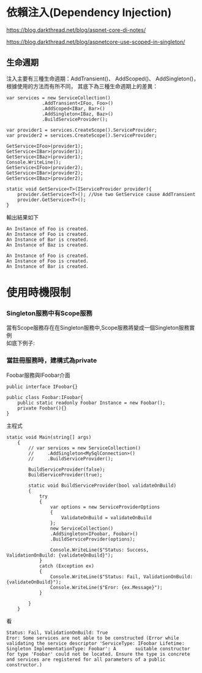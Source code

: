 # 依賴注入(Dependency Injection)

https://blog.darkthread.net/blog/aspnet-core-di-notes/  

https://blog.darkthread.net/blog/aspnetcore-use-scoped-in-singleton/

## 生命週期

  注入主要有三種生命週期：AddTransient()、 AddScoped()、 AddSingleton()，根據使用的方法而有所不同，
  其底下為三種生命週期上的差異：
  
    var services = new ServiceCollection()
                 .AddTransient<IFoo, Foo>()
                 .AddScoped<IBar, Bar>()
                 .AddSingleton<IBaz, Baz>()
                 .BuildServiceProvider();
            
    var provider1 = services.CreateScope().ServiceProvider;
    var provider2 = services.CreateScope().ServiceProvider;
    
    GetService<IFoo>(provider1);
    GetService<IBar>(provider1);
    GetService<IBaz>(provider1);
    Console.WriteLine();
    GetService<IFoo>(provider2);
    GetService<IBar>(provider2);
    GetService<IBaz>(provider2);
            
    static void GetService<T>(IServiceProvider provider){
        provider.GetService<T>(); //Use two GetService cause AddTransient
        provider.GetService<T>();
    }
  
  輸出結果如下
  
    An Instance of Foo is created.
    An Instance of Foo is created.
    An Instance of Bar is created.
    An Instance of Baz is created.
  
    An Instance of Foo is created.
    An Instance of Foo is created.
    An Instance of Bar is created.

# 使用時機限制  

### Singleton服務中有Scope服務  
  
當有Scope服務存在在Singleton服務中,Scope服務將變成一個Singleton服務實例  
如底下例子:  

### 當註冊服務時，建構式為private 
  
Foobar服務與IFoobar介面
    
    public interface IFoobar{}

    public class Foobar:IFoobar{
        public static readonly Foobar Instance = new Foobar();
        private Foobar(){}
    }  
 主程式
   
    static void Main(string[] args)
        {
            // var services = new ServiceCollection()
            //     .AddSingleton<MySqlConnection>()
            //     .BuildServiceProvider();

            BuildServiceProvider(false);
            BuildServiceProvider(true);

            static void BuildServiceProvider(bool validateOnBuild)
            {
                try
                {
                    var options = new ServiceProviderOptions
                    {
                        ValidateOnBuild = validateOnBuild
                    };
                    new ServiceCollection()
                    .AddSingleton<IFoobar, Foobar>()
                    .BuildServiceProvider(options);

                    Console.WriteLine($"Status: Success, ValidationOnBuild: {validateOnBuild}");
                }
                catch (Exception ex)
                {
                    Console.WriteLine($"Status: Fail, ValidationOnBuild: {validateOnBuild}");
                    Console.WriteLine($"Eror: {ex.Message}");
                }

            }
        }  
  
  看  
  
    Status: Fail, ValidationOnBuild: True
    Eror: Some services are not able to be constructed (Error while validating the service descriptor 'ServiceType: IFoobar Lifetime: Singleton ImplementationType: Foobar': A       suitable constructor for type 'Foobar' could not be located. Ensure the type is concrete and services are registered for all parameters of a public constructor.)
